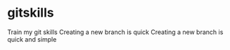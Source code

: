 # gitskills
Train my git skills
Creating a new branch is quick
Creating a new branch is quick and simple
